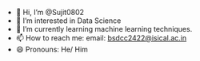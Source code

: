 - 👋 Hi, I’m @Sujit0802
- 👀 I’m interested in Data Science
- 🌱 I’m currently learning machine learning techniques.
- 📫 How to reach me: email: bsdcc2422@isical.ac.in
- 😄 Pronouns: He/ Him

<!---
Sujit0802/Sujit0802 is a ✨ special ✨ repository because its `README.md` (this file) appears on your GitHub profile.
You can click the Preview link to take a look at your changes.
--->
